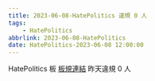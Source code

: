 ```yaml
---
title: 2023-06-08-HatePolitics 違規 0 人
tags:
    - HatePolitics
abbrlink: 2023-06-08-HatePolitics
date: HatePolitics-2023-06-08 12:00:00
---
```

HatePolitics 板 [板規連結](https://www.ptt.cc/bbs/HatePolitics/M.1617115262.A.D60.html)
昨天違規 0 人

